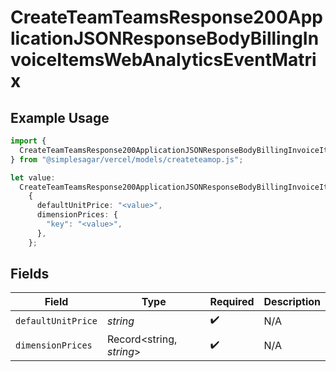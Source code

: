 # CreateTeamTeamsResponse200ApplicationJSONResponseBodyBillingInvoiceItemsWebAnalyticsEventMatrix

## Example Usage

```typescript
import {
  CreateTeamTeamsResponse200ApplicationJSONResponseBodyBillingInvoiceItemsWebAnalyticsEventMatrix,
} from "@simplesagar/vercel/models/createteamop.js";

let value:
  CreateTeamTeamsResponse200ApplicationJSONResponseBodyBillingInvoiceItemsWebAnalyticsEventMatrix =
    {
      defaultUnitPrice: "<value>",
      dimensionPrices: {
        "key": "<value>",
      },
    };
```

## Fields

| Field                    | Type                     | Required                 | Description              |
| ------------------------ | ------------------------ | ------------------------ | ------------------------ |
| `defaultUnitPrice`       | *string*                 | :heavy_check_mark:       | N/A                      |
| `dimensionPrices`        | Record<string, *string*> | :heavy_check_mark:       | N/A                      |